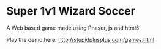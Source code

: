 # Super 1v1 Wizard Soccer
 A Web based game made using Phaser, js and html5

Play the demo here: http://stupidplusplus.com/games.html